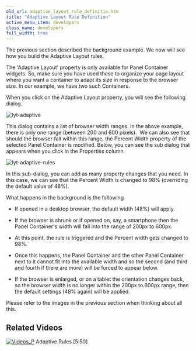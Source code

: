 ```yaml
---
old_url: adaptive_layout_rule_definitio.htm
title: "Adaptive Layout Rule Definition"
active_menu_item: developers
class_name: developers
full_width: true
---
```



The previous section described the background example. We now will see how you build the Adaptive Layout rules.

The 'Adaptive Layout' property is only available for Panel Container widgets. So, make sure you have used these to organize your page layout where you want a container to adapt its size in response to the browser size. In our example, we have two such Containers.

When you click on the Adaptive Layout property, you will see the following dialog.

![lyt-adaptive](/img/docs/lyt-adaptive.zoom75.png)

This dialog contains a list of browser width ranges. In the above example, there is only one range (between 200 and 600 pixels).  We can also see that should the browser fall within this range, the Percent Width property of the selected Panel Container is modified. Below, you can see the sub dialog that appears when you click in the Properties column.

![lyt-adaptive-rules](/img/docs/lyt-adaptive-rules.zoom88.png)

In this sub-dialog, you can add as many property changes that you need. In this case, we can see that the Percent Width is changed to 98% (overriding the default value of 48%).

What happens in the background is the following

 - If opened in a desktop browser, the default width (48%) will apply.

 - If the browser is shrunk or if opened on, say, a smartphone then the Panel Container's width will fall into the range of 200px to 600px.

 - At this point, the rule is triggered and the Percent width gets changed to 98%.

 - Once this happens, the Panel Container and the other Panel Container next to it cannot fit into the available width and so the second (and third and fourth if there are more) will be forced to appear below.

 - If the browser is enlarged, or on a tablet the orientation changes back, so the browser width is no longer within the 200px to 600px range, then the default settings (48% again) will be applied.

Please refer to the images in the previous section when thinking about all this.

## Related Videos

[![Videos\_P](/img/docs/videos_p.png)](http://www.youtube.com/v/cHbncpuUwo8?autoplay=1&hd=1&fs=1&showsearch=0&rel=0&) Adaptive Rules [5:50]

